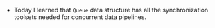 - Today I learned that `Queue` data structure has all the synchronization 
    toolsets needed for concurrent data pipelines.
